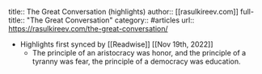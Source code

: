 title:: The Great Conversation (highlights)
author:: [[rasulkireev.com]]
full-title:: "The Great Conversation"
category:: #articles
url:: https://rasulkireev.com/the-great-conversation/

- Highlights first synced by [[Readwise]] [[Nov 19th, 2022]]
	- The principle of an aristocracy was honor, and the principle of a tyranny was fear, the principle of a democracy was education.
